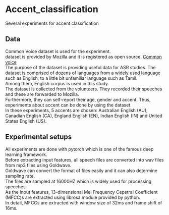# Accent_classification
Several experiments for accent classification
## Data
Common Voice dataset is used for the experiment.  
dataset is provided by Mozilla and it is registered as open source. [Common voice](https://commonvoice.mozilla.org/ko)  
The purpose of the dataset is providing useful data for ASR studies. The dataset is comprised of dozens of languages from a widely used language such as English, to a little bit unfamiliar language such as Tamil.  
Among them, English corpus is used in this study.  
The dataset is collected from the volunteers. They recorded their speeches and these are forwarded to Mozilla.  
Furthermore, they can self-report their age, gender and accent. Thus, experiments about accent can be done by using the dataset.  
In these experiments, 5 accents are chosen: Australian English (AU), Canadian English (CA), England English (EN), Indian English (IN) and United States English (US).  
## Experimental setups
All experiments are done with pytorch which is one of the famous deep learning framework.  
Before extracting input features, all speech files are converted into wav files from mp3 files using Goldwave.  
Goldwave can convert the format of files easily and it can also determine sampling rate.  
The files are sampled at 16000HZ which is widely used for processing speeches.  
As the input features, 13-dimensional Mel Frequency Cepstral Coefficient (MFCC)s are extracted using librosa module provided by python.  
In detail, MFCCs are extracted with window size of 32ms and frame shift of 16ms.  